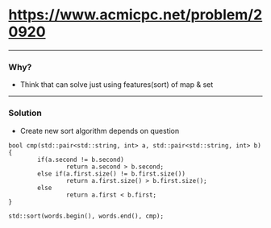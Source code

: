 # https://www.acmicpc.net/problem/20920
    
-----------------------------------------    
    
### Why?    
    
- Think that can solve just using features(sort) of map & set     
    
-----------------------------------------    
    
### Solution    
    
- Create new sort algorithm depends on question

```
bool cmp(std::pair<std::string, int> a, std::pair<std::string, int> b) {
        if(a.second != b.second)
                return a.second > b.second;
        else if(a.first.size() != b.first.size())
                return a.first.size() > b.first.size();
        else
                return a.first < b.first;
}

std::sort(words.begin(), words.end(), cmp);
```
